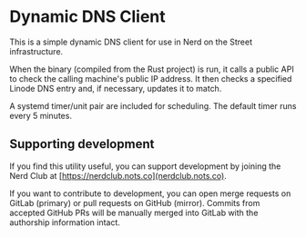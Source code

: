 # Dynamic DNS Client

This is a simple dynamic DNS client for use in Nerd on the Street infrastructure.

When the binary (compiled from the Rust project) is run, it calls a public API to check the calling machine's public IP address. It then checks a specified Linode DNS entry and, if necessary, updates it to match.

A systemd timer/unit pair are included for scheduling. The default timer runs every 5 minutes.

## Supporting development

If you find this utility useful, you can support development by joining the Nerd Club at [https://nerdclub.nots.co](nerdclub.nots.co).

If you want to contribute to development, you can open merge requests on GitLab (primary) or pull requests on GitHub (mirror). Commits from accepted GitHub PRs will be manually merged into GitLab with the authorship information intact.
